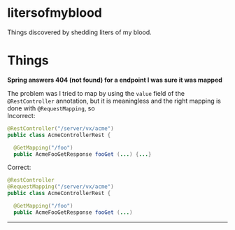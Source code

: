 # litersofmyblood

Things discovered by shedding liters of my blood.

# Things

**Spring answers 404 (not found) for a endpoint I was sure it was mapped**

The problem was I tried to map by using the `value` field of the `@RestController` annotation, but it is meaningless and the right mapping is done with `@RequestMapping`, so  
Incorrect:
```java
@RestController("/server/vx/acme")
public class AcmeControllerRest {

  @GetMapping("/foo")
  public AcmeFooGetResponse fooGet (...) {...}
```

Correct:
```java
@RestController
@RequestMapping("/server/vx/acme")
public class AcmeControllerRest {

  @GetMapping("/foo")
  public AcmeFooGetResponse fooGet (...) 
```

---
